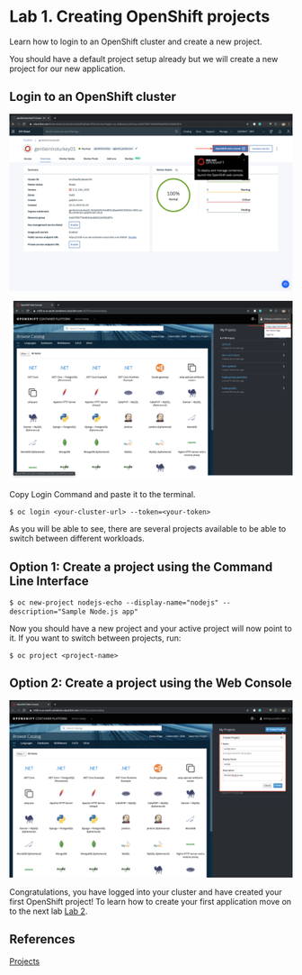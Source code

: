 # Lab 1. Creating OpenShift projects

Learn how to login to an OpenShift cluster and create a new project.

You should have a default project setup already but we will create a new project for our new application.

## Login to an OpenShift cluster

![web-console](../images/web-console.png)

![create-project-ui](../images/copy-login-command.png)

Copy Login Command and paste it to the terminal.

```
$ oc login <your-cluster-url> --token=<your-token>
```

As you will be able to see, there are several projects available to be able to switch between different workloads.

## Option 1: Create a project using the Command Line Interface

```
$ oc new-project nodejs-echo --display-name="nodejs" --description="Sample Node.js app"
```

Now you should have a new project and your active project will now point to it. If you want to switch between projects, run:

```
$ oc project <project-name>
```

## Option 2: Create a project using the Web Console

![create-project-ui](../images/create-project-ui.png)

Congratulations, you have logged into your cluster and have created your first OpenShift project! To learn how to create your first application move on to the next lab [Lab 2](../Lab2/README.md).

## References

[Projects](https://docs.openshift.com/container-platform/3.11/dev_guide/projects.html)